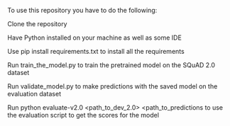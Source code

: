 To use this repository you have to do the following:

Clone the repository

Have Python installed on your machine as well as some IDE

Use pip install requirements.txt to install all the requirements

Run train_the_model.py to train the pretrained model on the SQuAD 2.0 dataset

Run validate_model.py to make predictions with the saved model on the evaluation dataset

Run python evaluate-v2.0 <path_to_dev_2.0> <path_to_predictions to use the evaluation script to get the scores for the model


